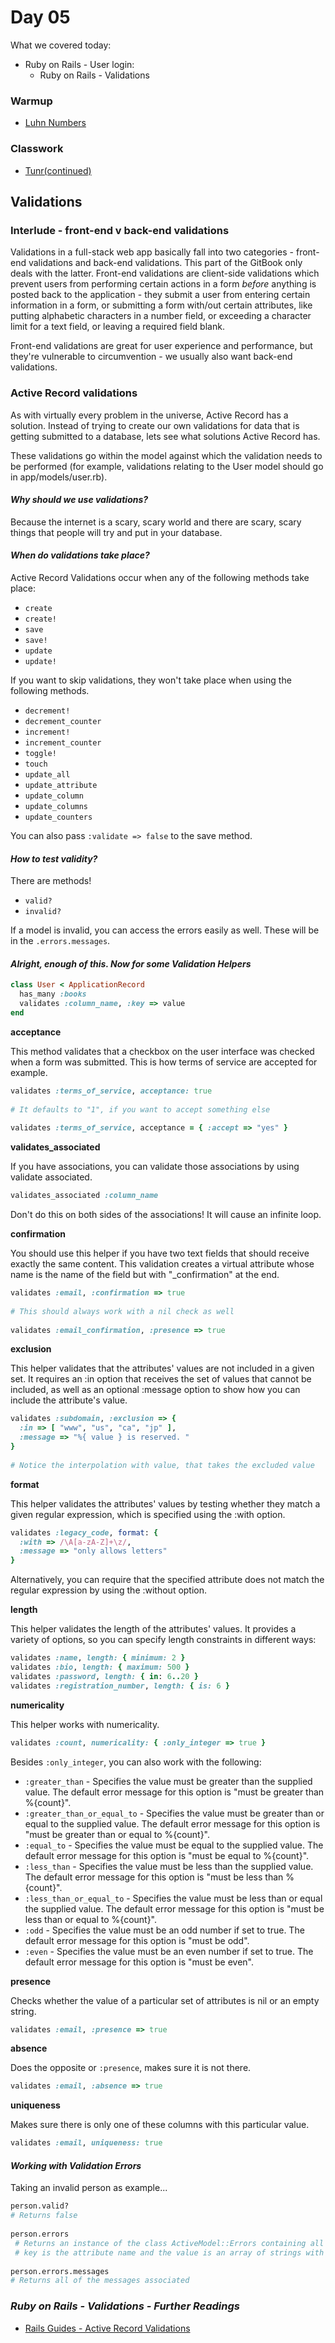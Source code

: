 # Day 05

What we covered today:

* Ruby on Rails - User login:
  * Ruby on Rails - Validations

### Warmup <a id="warmup"></a>

* [​Luhn Numbers](https://github.com/liaa2/wdi29-homework/tree/master/warmups/week05/day05_luhn_numbers)

### Classwork <a id="classwork"></a>

* ​[Tunr​ \(continued\)](https://github.com/textchimp/wdi-29/tree/master/week5/tunr-db-wdi29)

## Validations <a id="validations"></a>

### Interlude - front-end v back-end validations <a id="interlude-front-end-v-back-end-validations"></a>

Validations in a full-stack web app basically fall into two categories - front-end validations and back-end validations. This part of the GitBook only deals with the latter. Front-end validations are client-side validations which prevent users from performing certain actions in a form _before_ anything is posted back to the application - they submit a user from entering certain information in a form, or submitting a form with/out certain attributes, like putting alphabetic characters in a number field, or exceeding a character limit for a text field, or leaving a required field blank.

Front-end validations are great for user experience and performance, but they're vulnerable to circumvention - we usually also want back-end validations.

### Active Record validations <a id="active-record-validations"></a>

As with virtually every problem in the universe, Active Record has a solution. Instead of trying to create our own validations for data that is getting submitted to a database, lets see what solutions Active Record has.

These validations go within the model against which the validation needs to be performed \(for example, validations relating to the User model should go in app/models/user.rb\).

#### _Why should we use validations?_ <a id="why-should-we-use-validations"></a>

Because the internet is a scary, scary world and there are scary, scary things that people will try and put in your database.

#### _When do validations take place?_ <a id="when-do-validations-take-place"></a>

Active Record Validations occur when any of the following methods take place:

* `create`
* `create!`
* `save`
* `save!`
* `update`
* `update!`

If you want to skip validations, they won't take place when using the following methods.

* `decrement!`
* `decrement_counter`
* `increment!`
* `increment_counter`
* `toggle!`
* `touch`
* `update_all`
* `update_attribute`
* `update_column`
* `update_columns`
* `update_counters`

You can also pass `:validate => false` to the save method.

#### _How to test validity?_ <a id="how-to-test-validity"></a>

There are methods!

* `valid?`
* `invalid?`

If a model is invalid, you can access the errors easily as well. These will be in the `.errors.messages`.

#### _Alright, enough of this. Now for some Validation Helpers_ <a id="alright-enough-of-this-now-for-some-validation-helpers"></a>

```ruby
class User < ApplicationRecord
  has_many :books
  validates :column_name, :key => value
end
```

**acceptance**

This method validates that a checkbox on the user interface was checked when a form was submitted. This is how terms of service are accepted for example.

```ruby
validates :terms_of_service, acceptance: true
​
# It defaults to "1", if you want to accept something else
​
validates :terms_of_service, acceptance = { :accept => "yes" }
```

**validates\_associated**

If you have associations, you can validate those associations by using validate associated.

```ruby
validates_associated :column_name
```

Don't do this on both sides of the associations! It will cause an infinite loop.

**confirmation**

You should use this helper if you have two text fields that should receive exactly the same content. This validation creates a virtual attribute whose name is the name of the field but with "\_confirmation" at the end.

```ruby
validates :email, :confirmation => true
​
# This should always work with a nil check as well
​
validates :email_confirmation, :presence => true
```

**exclusion**

This helper validates that the attributes' values are not included in a given set. It requires an :in option that receives the set of values that cannot be included, as well as an optional :message option to show how you can include the attribute's value.

```ruby
validates :subdomain, :exclusion => {
  :in => [ "www", "us", "ca", "jp" ],
  :message => "%{ value } is reserved. "
}
​
# Notice the interpolation with value, that takes the excluded value
```

**format**

This helper validates the attributes' values by testing whether they match a given regular expression, which is specified using the :with option.

```ruby
validates :legacy_code, format: {
  :with => /\A[a-zA-Z]+\z/,
  :message => "only allows letters"
}
```

Alternatively, you can require that the specified attribute does not match the regular expression by using the :without option.

**length**

This helper validates the length of the attributes' values. It provides a variety of options, so you can specify length constraints in different ways:

```ruby
validates :name, length: { minimum: 2 }
validates :bio, length: { maximum: 500 }
validates :password, length: { in: 6..20 }
validates :registration_number, length: { is: 6 }
```

**numericality**

This helper works with numericality.

```ruby
validates :count, numericality: { :only_integer => true }
```

Besides `:only_integer`, you can also work with the following:

* `:greater_than` - Specifies the value must be greater than the supplied value. The default error message for this option is "must be greater than %{count}".
* `:greater_than_or_equal_to` - Specifies the value must be greater than or equal to the supplied value. The default error message for this option is "must be greater than or equal to %{count}".
* `:equal_to` - Specifies the value must be equal to the supplied value. The default error message for this option is "must be equal to %{count}".
* `:less_than` - Specifies the value must be less than the supplied value. The default error message for this option is "must be less than %{count}".
* `:less_than_or_equal_to` - Specifies the value must be less than or equal the supplied value. The default error message for this option is "must be less than or equal to %{count}".
* `:odd` - Specifies the value must be an odd number if set to true. The default error message for this option is "must be odd".
* `:even` - Specifies the value must be an even number if set to true. The default error message for this option is "must be even".

**presence**

Checks whether the value of a particular set of attributes is nil or an empty string.

```ruby
validates :email, :presence => true
```

**absence**

Does the opposite or `:presence`, makes sure it is not there.

```ruby
validates :email, :absence => true
```

**uniqueness**

Makes sure there is only one of these columns with this particular value.

```ruby
validates :email, uniqueness: true
```

#### _Working with Validation Errors_ <a id="working-with-validation-errors"></a>

Taking an invalid person as example...

```bash
person.valid?
# Returns false
​
person.errors
 # Returns an instance of the class ActiveModel::Errors containing all errors. Each 
 # key is the attribute name and the value is an array of strings with all errors.
​
person.errors.messages
# Returns all of the messages associated
```

### _Ruby on Rails - Validations - Further Readings_ <a id="ruby-on-rails-validations-further-readings"></a>

* ​[Rails Guides - Active Record Validations](http://guides.rubyonrails.org/v4.2/active_record_validations.html)​

###   <a id="ruby-on-rails-validations-further-readings"></a>

